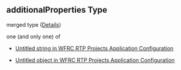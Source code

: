 ## additionalProperties Type

merged type ([Details](config-definitions-translation-additionalproperties.md))

one (and only one) of

* [Untitled string in WFRC RTP Projects Application Configuration](config-definitions-translation-additionalproperties-oneof-0.md "check type definition")

* [Untitled object in WFRC RTP Projects Application Configuration](config-definitions-translation-additionalproperties-oneof-1.md "check type definition")
